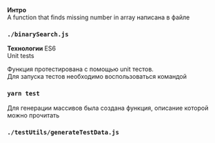 **Интро**\
A function that finds missing number in array написана в файле 
### `./binarySearch.js`

**Технологии**
ES6\
Unit tests

Функция протестирована с помощью unit тестов.\
Для запуска тестов необходимо воспользоваться командой 
### `yarn test`

Для генерации массивов была создана функция, описание которой можно прочитать
### `./testUtils/generateTestData.js`
